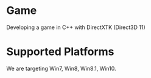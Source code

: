 # Game
Developing a game in C++ with DirectXTK (Direct3D 11)

# Supported Platforms
We are targeting Win7, Win8, Win8.1, Win10.
